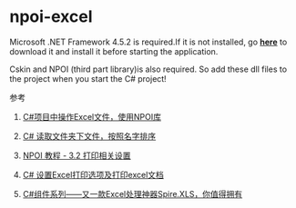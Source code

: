 # npoi-excel

Microsoft .NET Framework 4.5.2 is required.If it is not installed, go [**here**](https://www.microsoft.com/en-us/download/details.aspx?id=42642) to download it and install  it before starting the application.

Cskin and NPOI (third part library)is also required.  So add these dll files to the project when you start the C# project!

参考

1. [C#项目中操作Excel文件，使用NPOI库](https://blog.csdn.net/dcrmg/article/details/52356236) 

2. [C# 读取文件夹下文件，按照名字排序](https://blog.csdn.net/u012601647/article/details/71036443?utm_source=itdadao&utm_medium=referral)

3. [NPOI 教程 - 3.2 打印相关设置](https://www.cnblogs.com/wolfplan/archive/2013/01/13/2858991.html)

4. [C# 设置Excel打印选项及打印excel文档](https://blog.csdn.net/wobckr/article/details/78225834)

5. [C#组件系列——又一款Excel处理神器Spire.XLS，你值得拥有](https://www.cnblogs.com/landeanfen/p/5888973.html)

